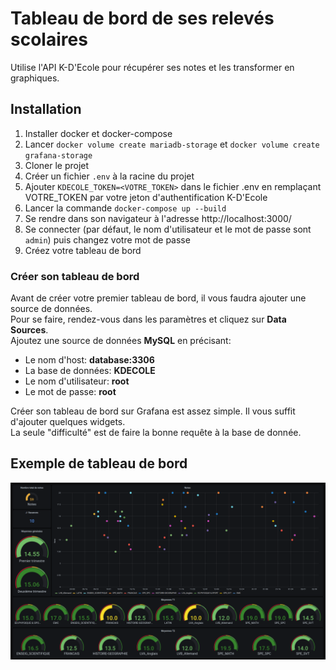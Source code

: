 # Tableau de bord de ses relevés scolaires
Utilise l'API K-D'Ecole pour récupérer ses notes et les transformer en graphiques.

## Installation
1. Installer docker et docker-compose
1. Lancer `docker volume create mariadb-storage` et `docker volume create grafana-storage`
1. Cloner le projet
1. Créer un fichier `.env` à la racine du projet
1. Ajouter `KDECOLE_TOKEN=<VOTRE_TOKEN>` dans le fichier .env en remplaçant VOTRE_TOKEN par votre jeton d'authentification K-D'Ecole
1. Lancer la commande `docker-compose up --build`
1. Se rendre dans son navigateur à l'adresse http://localhost:3000/
1. Se connecter (par défaut, le nom d'utilisateur et le mot de passe sont `admin`) puis changez votre mot de passe
1. Créez votre tableau de bord

### Créer son tableau de bord
Avant de créer votre premier tableau de bord, il vous faudra ajouter une source de données.  
Pour se faire, rendez-vous dans les paramètres et cliquez sur **Data Sources**.  
Ajoutez une source de données **MySQL** en précisant:
- Le nom d'host: **database:3306**
- La base de données: **KDECOLE**
- Le nom d'utilisateur: **root**
- Le mot de passe: **root**

Créer son tableau de bord sur Grafana est assez simple. Il vous suffit d'ajouter quelques widgets.  
La seule "difficulté" est de faire la bonne requête à la base de donnée.

## Exemple de tableau de bord
![gafana dashboard](https://github.com/maelgangloff/kdecole-docker-grafana/blob/master/doc/grafana_dashboard.png?raw=true)
